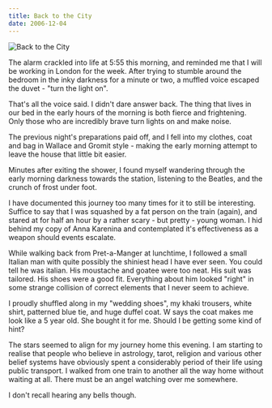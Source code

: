 ```yaml
---
title: Back to the City
date: 2006-12-04
---
```


![Back to the City](https://source.unsplash.com/d34DtRp1bqo/1600x900)

The alarm crackled into life at 5:55 this morning, and reminded me that I will be working in London for the week. After trying to stumble around the bedroom in the inky darkness for a minute or two, a muffled voice escaped the duvet - "turn the light on".

That's all the voice said. I didn't dare answer back. The thing that lives in our bed in the early hours of the morning is both fierce and frightening. Only those who are incredibly brave turn lights on and make noise.

The previous night's preparations paid off, and I fell into my clothes, coat and bag in Wallace and Gromit style - making the early morning attempt to leave the house that little bit easier.

Minutes after exiting the shower, I found myself wandering through the early morning darkness towards the station, listening to the Beatles, and the crunch of frost under foot.

I have documented this journey too many times for it to still be interesting. Suffice to say that I was squashed by a fat person on the train (again), and stared at for half an hour by a rather scary - but pretty - young woman. I hid behind my copy of Anna Karenina and contemplated it's effectiveness as a weapon should events escalate.

While walking back from Pret-a-Manger at lunchtime, I followed a small Italian man with quite possibly the shiniest head I have ever seen. You could tell he was italian. His moustache and goatee were too neat. His suit was tailored. His shoes were a good fit. Everything about him looked "right" in some strange collision of correct elements that I never seem to achieve.

I proudly shuffled along in my "wedding shoes", my khaki trousers, white shirt, patterned blue tie, and huge duffel coat. W says the coat makes me look like a 5 year old. She bought it for me. Should I be getting some kind of hint?

The stars seemed to align for my journey home this evening. I am starting to realise that people who believe in astrology, tarot, religion and various other belief systems have obviously spent a considerably period of their life using public transport. I walked from one train to another all the way home without waiting at all. There must be an angel watching over me somewhere.

I don't recall hearing any bells though.